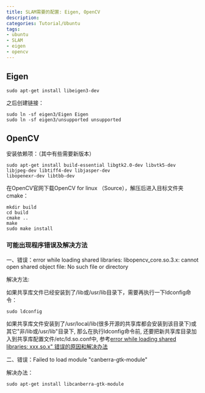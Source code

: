 ```yaml
---
title: SLAM需要的配置: Eigen, OpenCV
description:
categories: Tutorial/Ubuntu
tags: 
- ubuntu
- SLAM
- eigen
- opencv
---
```



## Eigen
```
sudo apt-get install libeigen3-dev
```
之后创建链接：
```
sudo ln -sf eigen3/Eigen Eigen
sudo ln -sf eigen3/unsupported unsupported
```

## OpenCV
安装依赖项：（其中有些需要新版本）
```
sudo apt-get install build-essential libgtk2.0-dev libvtk5-dev libjpeg-dev libtiff4-dev libjasper-dev
libopenexr-dev libtbb-dev
```
在OpenCV官网下载OpenCV for linux （Source），解压后进入目标文件夹cmake：
```
mkdir build
cd build
cmake ..
make
sudo make install
```

### 可能出现程序错误及解决方法

一、错误：error while loading shared libraries: libopencv_core.so.3.x: cannot open shared object file: No such file or directory


解决方法:

如果共享库文件已经安装到了/lib或/usr/lib目录下，需要再执行一下ldconfig命令：
```
sudo ldconfig
```
如果共享库文件安装到了/usr/local/lib(很多开源的共享库都会安装到该目录下)或其它"非/lib或/usr/lib"目录下, 那么在执行ldconfig命令前, 还要把新共享库目录加入到共享库配置文件/etc/ld.so.conf中, 参考[error while loading shared libraries: xxx.so.x" 错误的原因和解决办法](https://www.cnblogs.com/Anker/p/3209876.html)

二、错误：Failed to load module "canberra-gtk-module"

解决办法：
```
sudo apt-get install libcanberra-gtk-module
```
